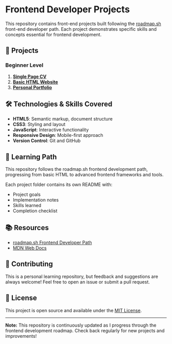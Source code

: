 # Frontend Developer Projects

This repository contains front-end projects built following the [roadmap.sh](https://roadmap.sh/frontend) front-end developer path. Each project demonstrates specific skills and concepts essential for frontend development.

## 🚀 Projects

### Beginner Level

1. [**Single Page CV**](https://roadmap.sh/projects/single-page-cv)
2. [**Basic HTML Website**](https://roadmap.sh/projects/basic-html-website)
3. [**Personal Portfolio**](https://roadmap.sh/projects/portfolio-website)

## 🛠️ Technologies & Skills Covered

- **HTML5**: Semantic markup, document structure
- **CSS3**: Styling and layout
- **JavaScript**: Interactive functionality
- **Responsive Design**: Mobile-first approach
- **Version Control**: Git and GitHub

## 🎯 Learning Path

This repository follows the roadmap.sh frontend development path, progressing from basic HTML to advanced frontend frameworks and tools.

Each project folder contains its own README with:
- Project goals
- Implementation notes
- Skills learned
- Completion checklist


## 📚 Resources

- [roadmap.sh Frontend Developer Path](https://roadmap.sh/frontend)
- [MDN Web Docs](https://developer.mozilla.org/)

## 🤝 Contributing

This is a personal learning repository, but feedback and suggestions are always welcome! Feel free to open an issue or submit a pull request.

## 📄 License

This project is open source and available under the [MIT License](LICENSE).

---

**Note:** This repository is continuously updated as I progress through the frontend development roadmap. Check back regularly for new projects and improvements!